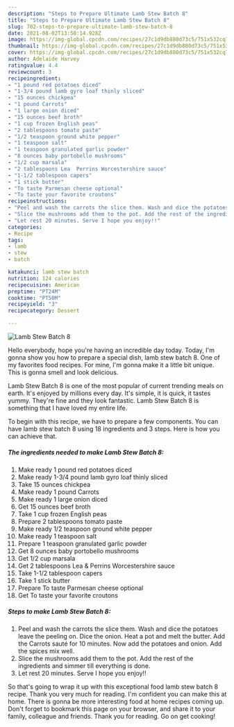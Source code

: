 ```yaml
---
description: "Steps to Prepare Ultimate Lamb Stew Batch 8"
title: "Steps to Prepare Ultimate Lamb Stew Batch 8"
slug: 702-steps-to-prepare-ultimate-lamb-stew-batch-8
date: 2021-08-02T13:50:14.928Z
image: https://img-global.cpcdn.com/recipes/27c1d9db880d73c5/751x532cq70/lamb-stew-batch-8-recipe-main-photo.jpg
thumbnail: https://img-global.cpcdn.com/recipes/27c1d9db880d73c5/751x532cq70/lamb-stew-batch-8-recipe-main-photo.jpg
cover: https://img-global.cpcdn.com/recipes/27c1d9db880d73c5/751x532cq70/lamb-stew-batch-8-recipe-main-photo.jpg
author: Adelaide Harvey
ratingvalue: 4.4
reviewcount: 3
recipeingredient:
- "1 pound red potatoes diced"
- "1-3/4 pound lamb gyro loaf thinly sliced"
- "15 ounces chickpea"
- "1 pound Carrots"
- "1 large onion diced"
- "15 ounces beef broth"
- "1 cup frozen English peas"
- "2 tablespoons tomato paste"
- "1/2 teaspoon ground white pepper"
- "1 teaspoon salt"
- "1 teaspoon granulated garlic powder"
- "8 ounces baby portobello mushrooms"
- "1/2 cup marsala"
- "2 tablespoons Lea  Perrins Worcestershire sauce"
- "1-1/2 tablespoon capers"
- "1 stick butter"
- "To taste Parmesan cheese optional"
- "To taste your favorite croutons"
recipeinstructions:
- "Peel and wash the carrots the slice them. Wash and dice the potatoes leave the peeling on. Dice the onion. Heat a pot and melt the butter. Add the Carrots sauté for 10 minutes. Now add the potatoes and onion. Add the spices mix well."
- "Slice the mushrooms add them to the pot. Add the rest of the ingredients and simmer till everything is done."
- "Let rest 20 minutes. Serve I hope you enjoy!!"
categories:
- Recipe
tags:
- lamb
- stew
- batch

katakunci: lamb stew batch 
nutrition: 124 calories
recipecuisine: American
preptime: "PT24M"
cooktime: "PT50M"
recipeyield: "3"
recipecategory: Dessert

---
```



![Lamb Stew Batch 8](https://img-global.cpcdn.com/recipes/27c1d9db880d73c5/751x532cq70/lamb-stew-batch-8-recipe-main-photo.jpg)

Hello everybody, hope you're having an incredible day today. Today, I'm gonna show you how to prepare a special dish, lamb stew batch 8. One of my favorites food recipes. For mine, I'm gonna make it a little bit unique. This is gonna smell and look delicious.

Lamb Stew Batch 8 is one of the most popular of current trending meals on earth. It's enjoyed by millions every day. It's simple, it is quick, it tastes yummy. They're fine and they look fantastic. Lamb Stew Batch 8 is something that I have loved my entire life.




To begin with this recipe, we have to prepare a few components. You can have lamb stew batch 8 using 18 ingredients and 3 steps. Here is how you can achieve that.

<!--inarticleads1-->

##### The ingredients needed to make Lamb Stew Batch 8:

1. Make ready 1 pound red potatoes diced
1. Make ready 1-3/4 pound lamb gyro loaf thinly sliced
1. Take 15 ounces chickpea
1. Make ready 1 pound Carrots
1. Make ready 1 large onion diced
1. Get 15 ounces beef broth
1. Take 1 cup frozen English peas
1. Prepare 2 tablespoons tomato paste
1. Make ready 1/2 teaspoon ground white pepper
1. Make ready 1 teaspoon salt
1. Prepare 1 teaspoon granulated garlic powder
1. Get 8 ounces baby portobello mushrooms
1. Get 1/2 cup marsala
1. Get 2 tablespoons Lea & Perrins Worcestershire sauce
1. Take 1-1/2 tablespoon capers
1. Take 1 stick butter
1. Prepare To taste Parmesan cheese optional
1. Get To taste your favorite croutons




<!--inarticleads2-->

##### Steps to make Lamb Stew Batch 8:

1. Peel and wash the carrots the slice them. Wash and dice the potatoes leave the peeling on. Dice the onion. Heat a pot and melt the butter. Add the Carrots sauté for 10 minutes. Now add the potatoes and onion. Add the spices mix well.
1. Slice the mushrooms add them to the pot. Add the rest of the ingredients and simmer till everything is done.
1. Let rest 20 minutes. Serve I hope you enjoy!!




So that's going to wrap it up with this exceptional food lamb stew batch 8 recipe. Thank you very much for reading. I'm confident you can make this at home. There is gonna be more interesting food at home recipes coming up. Don't forget to bookmark this page on your browser, and share it to your family, colleague and friends. Thank you for reading. Go on get cooking!
